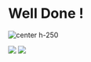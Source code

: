 # Well Done !

![center h-250](./assets/common/images/logo_sfeir_antracite.png)
<br>

<div class="flex-row">
<img class="h-500" src="./assets/go-200/images/strong.gif">
<img class="h-500" src="./assets/go-200/images/LeonardoDiCaprio.webp">
</div>
